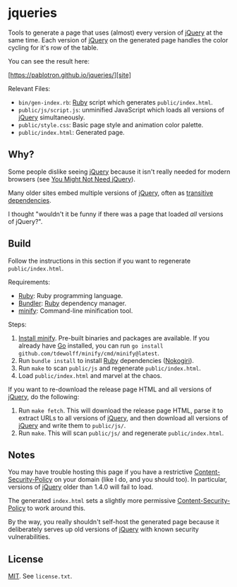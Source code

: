 # jqueries

Tools to generate a page that uses (almost) every version of [jQuery][]
at the same time.  Each version of [jQuery][] on the generated page
handles the color cycling for it's row of the table.

You can see the result here:

[https://pablotron.github.io/jqueries/][site]

Relevant Files:

* `bin/gen-index.rb`: [Ruby][] script which generates `public/index.html`.
* `public/js/script.js`: unminified JavaScript which loads all
  versions of [jQuery][] simultaneously.
* `public/style.css`: Basic page style and animation color palette.
* `public/index.html`: Generated page.

## Why?

Some people dislike seeing [jQuery][] because it isn't really needed for
modern browsers (see [You Might Not Need jQuery][]).

Many older sites embed multiple versions of [jQuery][], often as
[transitive dependencies][].

I thought "wouldn't it be funny if there was a page that loaded *all*
versions of jQuery?".

## Build

Follow the instructions in this section if you want to regenerate
`public/index.html`.

Requirements:

* [Ruby][]: Ruby programming language.
* [Bundler][]: [Ruby][] dependency manager.
* [minify][]: Command-line minification tool.

Steps:

1. [Install minify][].  Pre-built binaries and packages are available.  If you already have [Go][] installed, you can run `go install github.com/tdewolff/minify/cmd/minify@latest`.
2. Run `bundle install` to install [Ruby][] dependencies ([Nokogiri][]).
3. Run `make` to scan `public/js` and regenerate `public/index.html`.
4. Load `public/index.html` and marvel at the chaos.

If you want to re-download the release page HTML and all versions of
[jQuery][], do the following:

1. Run `make fetch`.  This will download the release page HTML, parse it
   to extract URLs to all versions of [jQuery][], and then download all
   versions of [jQuery][] and write them to `public/js/`.
2. Run `make`.  This will scan `public/js/` and regenerate `public/index.html`.

## Notes

You may have trouble hosting this page if you have a restrictive
[Content-Security-Policy][] on your domain (like I do, and you should
too).  In particular, versions of [jQuery][] older than 1.4.0 will fail
to load.

The generated `index.html` sets a slightly more permissive
[Content-Security-Policy][] to work around this.

By the way, you really shouldn't self-host the generated page because it
deliberately serves up old versions of [jQuery][] with known security
vulnerabilities.

## License

[MIT][].  See `license.txt`.

[site]: https://pablotron.github.io/jqueries/
  "Release version of this site."
[jquery]: https://jquery.com/
  "jQuery"
[go]: https://go.dev/
  "Go programming language."
[minify]: https://github.com/tdewolff/minify
  "Command-line minifier."
[ruby]: https://ruby-lang.org/
  "Ruby programming language."
[bundler]: https://bundler.io/
  "Ruby dependency manager."
[install minify]: https://github.com/tdewolff/minify/tree/master/cmd/minify
  "minify installation instructions."
[you might not need jquery]: https://youmightnotneedjquery.com/
  "You might not need jQuery."
[transitive dependencies]: https://en.wikipedia.org/wiki/Transitive_dependency
  "Transitive dependency"
[mit]: https://opensource.org/licenses/MIT
  "MIT license"
[content-security-policy]: https://developer.mozilla.org/en-US/docs/Web/HTTP/Headers/Content-Security-Policy
  "Content security policy"
[nokogiri]: https://github.com/sparklemotion/nokogiri
  "Ruby HTML and XML parser."
